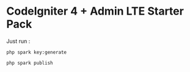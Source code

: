 # CodeIgniter 4 + Admin LTE Starter Pack

Just run :

`php spark key:generate`

`php spark publish`
